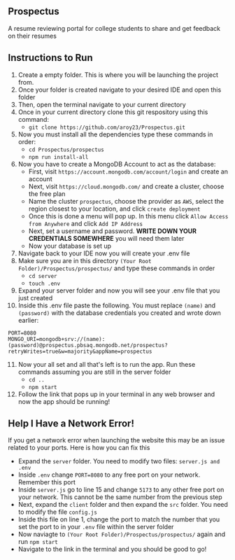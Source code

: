 ## Prospectus
A resume reviewing portal for college students to share and get feedback on their resumes

## Instructions to Run

1. Create a empty folder. This is where you will be launching the project from.
2. Once your folder is created navigate to your desired IDE and open this folder
3. Then, open the terminal navigate to your current directory
4. Once in your current directory clone this git respository using this command:
   - `git clone https://github.com/aroy23/Prospectus.git`
5. Now you must install all the dependencies type these commands in order:
   - `cd Prospectus/prospectus`
   - `npm run install-all`
6. Now you have to create a MongoDB Account to act as the database:
     - First, visit `https://account.mongodb.com/account/login` and create an account
    - Next, visit `https://cloud.mongodb.com/` and create a cluster, choose the free plan
    - Name the cluster `prospectus`, choose the provider as `AWS`, select the region closest to your location, and click `create deployment`
    - Once this is done a menu will pop up. In this menu click `Allow Access from Anywhere` and click `Add IP Address`
    - Next, set a username and password. **WRITE DOWN YOUR CREDENTIALS SOMEWHERE** you will need them later
    - Now your database is set up
7. Navigate back to your IDE now you will create your .env file
8. Make sure you are in this directory `(Your Root Folder)/Prospectus/prospectus/` and type these commands in order
    - `cd server`
    - `touch .env`
9. Expand your server folder and now you will see your .env file that you just created
10. Inside this .env file paste the following. You must replace `(name)` and `(password)` with the database credentials you created and wrote down earlier:
```
PORT=8080
MONGO_URI=mongodb+srv://(name):(password)@prospectus.pbsaq.mongodb.net/prospectus?retryWrites=true&w=majority&appName=prospectus  
```
11. Now your all set and all that's left is to run the app. Run these commands assuming you are still in the server folder
    - `cd ..`
    - `npm start`
12. Follow the link that pops up in your terminal in any web browser and now the app should be running!
## Help I Have a Network Error!
If you get a network error when launching the website this may be an issue related to your ports. Here is how you can fix this
   - Expand the `server` folder. You need to modify two files: `server.js and .env`
   - Inside `.env` change `PORT=8080` to any free port on your network. Remember this port
   - Inside `server.js` go to line 15 and change `5173` to any other free port on your network. This cannot be the same number from the previous step
   - Next, expand the `client` folder and then expand the `src` folder. You need to modify the file `config.js`
   - Inside this file on line 1, change the port to match the number that you set the port to in your `.env` file within the server folder
   - Now naviagte to `(Your Root Folder)/Prospectus/prospectus/` again and run `npm start`
   - Navigate to the link in the terminal and you should be good to go!

